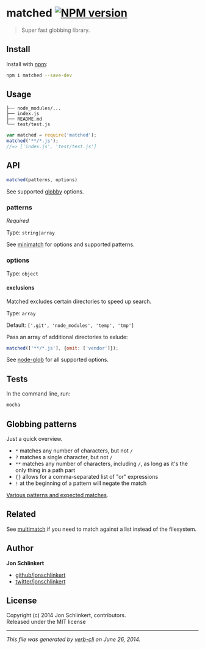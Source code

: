 # matched [![NPM version](https://badge.fury.io/js/matched.png)](http://badge.fury.io/js/matched)

> Super fast globbing library.


## Install
Install with [npm](npmjs.org):

```bash
npm i matched --save-dev
```


## Usage

```
├── node_modules/...
├── index.js
├── README.md
└── test/test.js
```

```js
var matched = require('matched');
matched('**/*.js');
//=> ['index.js', 'test/test.js']
```

## API

```js
matched(patterns, options)
```

See supported [globby](https//github.com/sindresorhus/globby) options.


### patterns

*Required*

Type: `string|array`

See [minimatch](https://github.com/isaacs/minimatch#usage) for options and supported patterns.

### options

Type: `object`

#### exclusions

Matched excludes certain directories to speed up search.

Type: `array`

Default: `['.git', 'node_modules', 'temp', 'tmp']`

Pass an array of additional directories to exlude:

```js
matched(['**/*.js'], {omit: ['vendor']});
```

See [node-glob](https://github.com/isaacs/node-glob#properties) for all supported options.


## Tests

In the command line, run:

```bash
mocha
```

## Globbing patterns

Just a quick overview.

- `*` matches any number of characters, but not `/`
- `?` matches a single character, but not `/`
- `**` matches any number of characters, including `/`, as long as it's the only thing in a path part
- `{}` allows for a comma-separated list of "or" expressions
- `!` at the beginning of a pattern will negate the match

[Various patterns and expected matches](https://github.com/sindresorhus/multimatch/blob/master/test.js).


## Related

See [multimatch](https://github.com/sindresorhus/multimatch) if you need to match against a list instead of the filesystem.


## Author

**Jon Schlinkert**

+ [github/jonschlinkert](https://github.com/jonschlinkert)
+ [twitter/jonschlinkert](http://twitter.com/jonschlinkert)

## License
Copyright (c) 2014 Jon Schlinkert, contributors.  
Released under the MIT license

***

_This file was generated by [verb-cli](https://github.com/assemble/verb-cli) on June 26, 2014._

[globule]: https://github.com/cowboy/node-globule
[multimatch]: https://github.com/sindresorhus/multimatch